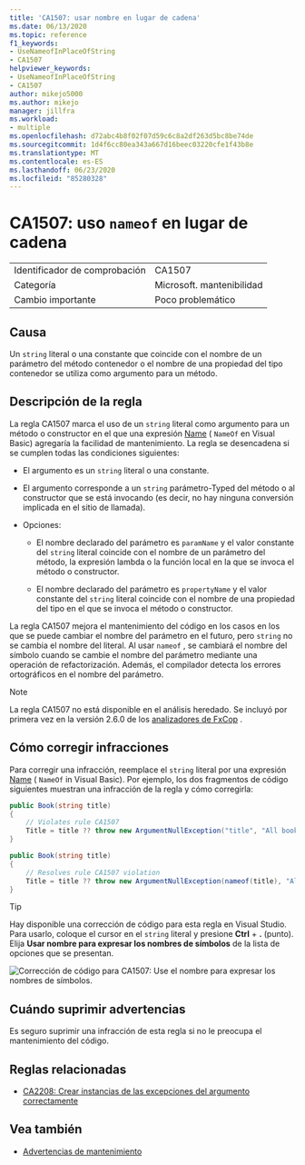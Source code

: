 ```yaml
---
title: 'CA1507: usar nombre en lugar de cadena'
ms.date: 06/13/2020
ms.topic: reference
f1_keywords:
- UseNameofInPlaceOfString
- CA1507
helpviewer_keywords:
- UseNameofInPlaceOfString
- CA1507
author: mikejo5000
ms.author: mikejo
manager: jillfra
ms.workload:
- multiple
ms.openlocfilehash: d72abc4b8f02f07d59c6c8a2df263d5bc8be74de
ms.sourcegitcommit: 1d4f6cc80ea343a667d16beec03220cfe1f43b8e
ms.translationtype: MT
ms.contentlocale: es-ES
ms.lasthandoff: 06/23/2020
ms.locfileid: "85280328"
---
```

# <a name="ca1507-use-nameof-in-place-of-string"></a>CA1507: uso `nameof` en lugar de cadena

|||
|-|-|
|Identificador de comprobación|CA1507|
|Categoría|Microsoft. mantenibilidad|
|Cambio importante|Poco problemático|

## <a name="cause"></a>Causa

Un `string` literal o una constante que coincide con el nombre de un parámetro del método contenedor o el nombre de una propiedad del tipo contenedor se utiliza como argumento para un método.

## <a name="rule-description"></a>Descripción de la regla

La regla CA1507 marca el uso de un `string` literal como argumento para un método o constructor en el que una expresión [Name](/dotnet/csharp/language-reference/keywords/nameof) ( `NameOf` en Visual Basic) agregaría la facilidad de mantenimiento. La regla se desencadena si se cumplen todas las condiciones siguientes:

- El argumento es un `string` literal o una constante.

- El argumento corresponde a un `string` parámetro-Typed del método o al constructor que se está invocando (es decir, no hay ninguna conversión implicada en el sitio de llamada).

- Opciones: 
  - El nombre declarado del parámetro es `paramName` y el valor constante del `string` literal coincide con el nombre de un parámetro del método, la expresión lambda o la función local en la que se invoca el método o constructor.

  - El nombre declarado del parámetro es `propertyName` y el valor constante del `string` literal coincide con el nombre de una propiedad del tipo en el que se invoca el método o constructor.



La regla CA1507 mejora el mantenimiento del código en los casos en los que se puede cambiar el nombre del parámetro en el futuro, pero `string` no se cambia el nombre del literal. Al usar `nameof` , se cambiará el nombre del símbolo cuando se cambie el nombre del parámetro mediante una operación de refactorización. Además, el compilador detecta los errores ortográficos en el nombre del parámetro.

> [!NOTE]
> La regla CA1507 no está disponible en el análisis heredado. Se incluyó por primera vez en la versión 2.6.0 de los [analizadores de FxCop](https://www.nuget.org/packages/Microsoft.CodeAnalysis.FxCopAnalyzers) .

## <a name="how-to-fix-violations"></a>Cómo corregir infracciones

Para corregir una infracción, reemplace el `string` literal por una expresión [Name](/dotnet/csharp/language-reference/keywords/nameof) ( `NameOf` in Visual Basic). Por ejemplo, los dos fragmentos de código siguientes muestran una infracción de la regla y cómo corregirla:

```csharp
public Book(string title)
{
    // Violates rule CA1507
    Title = title ?? throw new ArgumentNullException("title", "All books must have a title.");
}
```

```csharp
public Book(string title)
{
    // Resolves rule CA1507 violation
    Title = title ?? throw new ArgumentNullException(nameof(title), "All books must have a title.");
}
```

> [!TIP]
> Hay disponible una corrección de código para esta regla en Visual Studio. Para usarlo, coloque el cursor en el `string` literal y presione **Ctrl** + **.** (punto). Elija **Usar nombre para expresar los nombres de símbolos** de la lista de opciones que se presentan.
>
> ![Corrección de código para CA1507: Use el nombre para expresar los nombres de símbolos.](media/ca1507-code-fix.PNG)

## <a name="when-to-suppress-warnings"></a>Cuándo suprimir advertencias

Es seguro suprimir una infracción de esta regla si no le preocupa el mantenimiento del código.

## <a name="related-rules"></a>Reglas relacionadas

- [CA2208: Crear instancias de las excepciones del argumento correctamente](ca2208.md)

## <a name="see-also"></a>Vea también

- [Advertencias de mantenimiento](../code-quality/maintainability-warnings.md)
